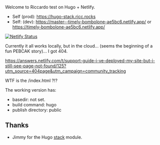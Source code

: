 Welcome to Riccardo test on Hugo + Netlify.

* Self (prod): https://hugo-stack.ricc.rocks
* Self: (dev): https://master--timely-bombolone-ae5bc6.netlify.app/ or
  https://timely-bombolone-ae5bc6.netlify.app/

[![Netlify Status](https://api.netlify.com/api/v1/badges/05edf93f-0b88-45b2-a166-318956c87756/deploy-status)](https://app.netlify.com/sites/timely-bombolone-ae5bc6/deploys)


Currently it all works locally, but in the cloud... (seems the beginning of a fun PEBCAK story)...
I got 404.

https://answers.netlify.com/t/support-guide-i-ve-deployed-my-site-but-i-still-see-page-not-found/125?utm_source=404page&utm_campaign=community_tracking

WTF is the  /index.html ?!?

The working version has:
* basedir: not set.
* build command: hugo
* publish directory: public


## Thanks

* Jimmy for the Hugo [stack](https://github.com/CaiJimmy/hugo-theme-stack) module.
